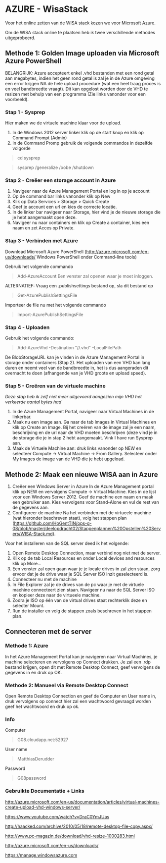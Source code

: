 # AZURE - WisaStack

Voor het online zetten van de WISA stack kozen we voor Microsoft Azure.

Om de WISA stack online te plaatsen heb ik twee verschillende methodes uitgeprobeerd.

## Methode 1: Golden Image uploaden via Microsoft Azure PowerShell
BELANGRIJK: Azure accepteert enkel .vhd bestanden met een rond getal aan megabytes, indien het geen rond getal is zal je in de Azure omgeving een error krijgen NA de hele upload procedure (wat een heel traag proces is en veel bandbreedte vraagt). Dit kan opgelost worden door de VHD te resizen met behulp van een programma (Zie links vanonder voor een voorbeeld). 

### Stap 1 - Sysprep
Hier maken we de virtuele machine klaar voor de upload.

1. In de Windows 2012 server linker klik op de start knop en klik op Command Prompt (Admin)
2. In de Command Promp gebruik de volgende commandos in dezelfde volgorde

> cd sysprep

> sysprep /generalize /oobe /shutdown

### Stap 2 - Creëer een storage account in Azure
1. Navigeer naar de Azure Management Portal en log in op je account
2. Op de command bar links vanonder klik op New
3. Klik op Data Services > Storage > Quick Create
4. Geef je account een url en kies de correcte locatie.
5. In de linker bar navigeer naar Storage, hier vind je de nieuwe storage die je hebt aangemaakt open deze.
6. Navigeer nu naar containers en klik op Create a container, kies een naam en zet Acces op Private.


### Stap 3 - Verbinden met Azure
Download Microsoft Azure PowerShell (http://azure.microsoft.com/en-us/downloads/ Windows PowerShell onder Command-line tools)

Gebruik het volgende commando
> Add-AzureAccount
Een venster zal openen waar je moet inloggen.

ALTERNATIEF:
Vraag een .publishsettings bestand op, sla dit bestand op
> Get-AzurePublishSettingsFile

Importeer de file nu met het volgende commando 
> Import-AzurePublishSettingsFile <PathToFile>

### Stap 4 - Uploaden 
Gebruik het volgende commando: 
>Add-AzureVhd -Destination "<BlobStorageURL>/<YourImagesFolder>/<VHDName>.vhd" -LocalFilePath <PathToVHDFile>

De BlobStorageURL kan je vinden in de Azure Management Portal in storage onder containers (Stap 2).
Het uploaden van een VHD kan lang duren en neemt veel van de bandbreedte in, het is dus aangeraden dit overnacht te doen (afhangende van je VHD groote en upload speed).

### Stap 5 - Creëren van de virtuele machine
*Deze stap heb ik zelf niet meer uitgevoerd aangezien mijn VHD het verkeerde aantal bytes had*

1. In de Azure Management Portal, navigeer naar Virtual Machines in de linkerbar.
2. Maak nu een image aan. Ga naar de tab Images in Virtual Machines en klik op Create an Image. 
Bij het creëren van de image zal je een naam, beschrijving en de url naar de VHD moeten beschrijven (deze vind je in de storage die je in stap 2 hebt aangemaakt. Vink I have run Sysprep aan.
3. Maak de Virtuele Machine aan: druk links vanonder op NEW en selecteer Compute -> Virtual Machine -> From Gallery. 
Selecteer onder My Images de image van de VHD die je hebt upgeload.

## Methode 2: Maak een nieuwe WISA aan in Azure
1. Creëer een Windows Server in Azure
In de Azure Management portal klik op NEW en vervolgens Compute -> Virtual Machine. 
Kies in de lijst voor een Windows Server 2012. Geef de machine een naam en maak een gebruiker aan. 
Kies vervolgens voor Stand-Alone en vul de rest van de gegevens aan.
2. Configureer de machine 
Na het verbinden met de virtueele machine (wat hieronder beschreven staat), volg het stappen plan (https://github.com/HoGentTIN/ops-g-08/blob/master/deelopdracht02/Stappenplannen%20Opstellen%20Servers/WISA-Stack.md).

Voor het installeren van de SQL server deed ik het volgende:

1. Open Remote Desktop Connection, maar verbind nog niet met de server.
2. Klik op de tab Local Resources en onder Local devices and resources klik op More...
3. Een venster zal open gaan waar je je locale drives in zal zien staan, zorg ervoor dat je de drive waar je SQL Server ISO inzit geselecteerd is.
4. Connecteer nu met de machine
5. In File Explorer zal je de drives van de pc waar je met de virtuele machine connecteert zien staan. 
Navigeer nu naar de SQL Server ISO en kopieer deze naar de virtueele machine.
6. Zodra je ISO op één van de virtual drives staat rechterklik deze en selecter Mount.
7. Run de installer en volg de stappen zoals beschreven in het stappen plan.

## Connecteren met de server
### Methode 1: Azure
In het Azure Management Portal kan je navigeren naar Virtual Machines, je machine selecteren en vervolgens op Connect drukken.
Je zal een .rdp bestand krijgen, open dit met Remote Desktop Connect, geef vervolgens de gegevens in en druk op OK.

### Methode 2: Manueel via Remote Desktop Connect
Open Remote Desktop Connection en geef de Computer en User name in, druk vervolgens op connect hier zal een wachtwoord gevraagd worden geef het wachtwoord en druk op ok.

### Info
Computer
> G08.cloudapp.net:52927

User name
> MatthiasDerudder

Password
> G08password

### Gebruikte Documentatie + Links
http://azure.microsoft.com/en-us/documentation/articles/virtual-machines-create-upload-vhd-windows-server/

https://www.youtube.com/watch?v=DraC0YmJUas

http://haacked.com/archive/2010/05/18/remote-desktop-file-copy.aspx/

http://www.pc-magazin.de/download/vhd-resize-1000283.html

http://azure.microsoft.com/en-us/downloads/

https://manage.windowsazure.com
